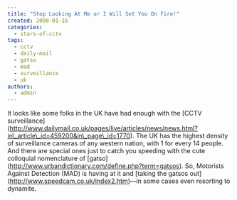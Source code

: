 ```yaml
---
title: "Stop Looking At Me or I Will Set You On Fire!"
created: 2008-01-16
categories: 
  - stars-of-cctv
tags: 
  - cctv
  - daily-mail
  - gatso
  - mad
  - surveillance
  - uk
authors: 
  - admin
---
```


It looks like some folks in the UK have had enough with the \[CCTV surveillance\](http://www.dailymail.co.uk/pages/live/articles/news/news.html?in\_article\_id=459200&in\_page\_id=1770). The UK has the highest density of surveillance cameras of any western nation, with 1 for every 14 people. And there are special ones just to catch you speeding with the cute colloquial nomenclature of \[gatso\](http://www.urbandictionary.com/define.php?term=gatsos). So, Motorists Against Detection (MAD) is having at it and \[taking the gatsos out\](http://www.speedcam.co.uk/index2.htm)—in some cases even resorting to dynamite.
